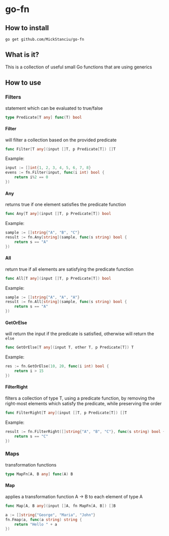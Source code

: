 # go-fn

## How to install
`go get github.com/MickStanciu/go-fn`

## What is it?
This is a collection of useful small Go functions that are using generics

## How to use
### Filters
statement which can be evaluated to true/false
```go
type Predicate[T any] func(T) bool
```

#### Filter
will filter a collection based on the provided predicate
```go
func Filter[T any](input []T, p Predicate[T]) []T
```

Example:
```go
input := []int{1, 2, 3, 4, 5, 6, 7, 8}
evens := fn.Filter(input, func(i int) bool {
    return i%2 == 0
})
```

#### Any
returns true if one element satisfies the predicate function
```go
func Any[T any](input []T, p Predicate[T]) bool
```

Example:
```go
sample := []string{"A", "B", "C"}
result := fn.Any[string](sample, func(s string) bool {
    return s == "A"
})
```

#### All
return true if all elements are satisfying the predicate function
```go
func All[T any](input []T, p Predicate[T]) bool
```

Example:
```go
sample := []string{"A", "A", "A"}
result := fn.All[string](sample, func(s string) bool {
    return s == "A"
})
```

#### GetOrElse
will return the input if the predicate is satisfied, otherwise will return the `else`
```go
func GetOrElse[T any](input T, other T, p Predicate[T]) T
```

Example:
```go
res := fn.GetOrElse(10, 20, func(i int) bool {
    return i > 15
})
```

#### FilterRight
filters a collection of type T, using a predicate function, by removing the right-most elements which satisfy the predicate, while preserving the order

```go
func FilterRight[T any](input []T, p Predicate[T]) []T
```

Example: 
```go
result := fn.FilterRight([]string{"A", "B", "C"}, func(s string) bool {
    return s == "C"
})
```

### Maps
transformation functions
```go
type MapFn[A, B any] func(A) B
````

#### Map
applies a transformation function A -> B to each element of type A
```go
func Map[A, B any](input []A, fn MapFn[A, B]) []B
```

```go
a := []string{"George", "Maria", "John"}
fn.Fmap(a, func(a string) string {
    return "Hello " + a 
})
```



